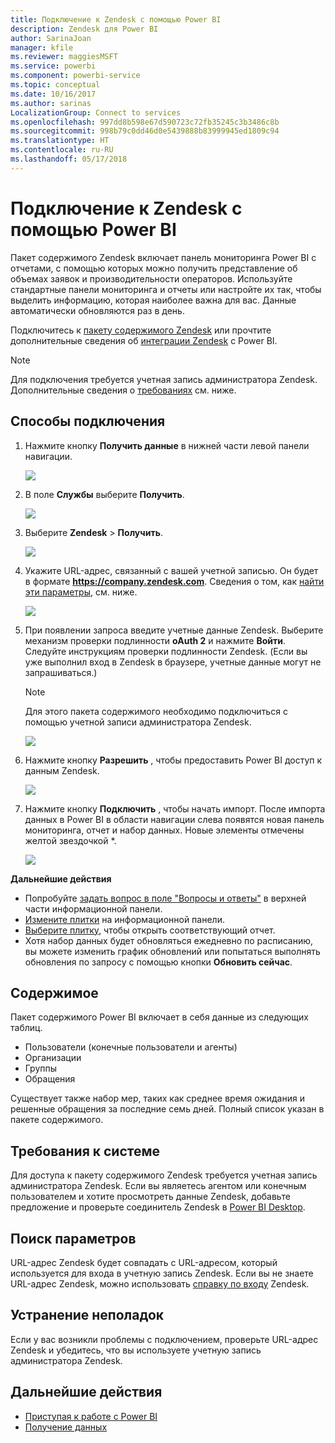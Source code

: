 ```yaml
---
title: Подключение к Zendesk с помощью Power BI
description: Zendesk для Power BI
author: SarinaJoan
manager: kfile
ms.reviewer: maggiesMSFT
ms.service: powerbi
ms.component: powerbi-service
ms.topic: conceptual
ms.date: 10/16/2017
ms.author: sarinas
LocalizationGroup: Connect to services
ms.openlocfilehash: 997dd8b598e67d590723c72fb35245c3b3486c8b
ms.sourcegitcommit: 998b79c0dd46d0e5439888b83999945ed1809c94
ms.translationtype: HT
ms.contentlocale: ru-RU
ms.lasthandoff: 05/17/2018
---
```

# <a name="connect-to-zendesk-with-power-bi"></a>Подключение к Zendesk с помощью Power BI
Пакет содержимого Zendesk включает панель мониторинга Power BI с отчетами, с помощью которых можно получить представление об объемах заявок и производительности операторов. Используйте стандартные панели мониторинга и отчеты или настройте их так, чтобы выделить информацию, которая наиболее важна для вас.  Данные автоматически обновляются раз в день. 

Подключитесь к [пакету содержимого Zendesk](https://app.powerbi.com/getdata/services/zendesk) или прочтите дополнительные сведения об [интеграции Zendesk](https://powerbi.microsoft.com/integrations/zendesk) с Power BI.

>[!NOTE]
>Для подключения требуется учетная запись администратора Zendesk. Дополнительные сведения о [требованиях](#Requirements) см. ниже.

## <a name="how-to-connect"></a>Способы подключения
1. Нажмите кнопку **Получить данные** в нижней части левой панели навигации.
   
   ![](media/service-connect-to-zendesk/pbi_getdata.png)
2. В поле **Службы** выберите **Получить**.
   
   ![](media/service-connect-to-zendesk/pbi_getservices.png) 
3. Выберите **Zendesk** \> **Получить**.
   
   ![](media/service-connect-to-zendesk/zendesk.png)
4. Укажите URL-адрес, связанный с вашей учетной записью. Он будет в формате **https://company.zendesk.com**. Сведения о том, как [найти эти параметры](#FindingParams), см. ниже.
   
   ![](media/service-connect-to-zendesk/pbi_zendeskconnect.png)
5. При появлении запроса введите учетные данные Zendesk.  Выберите механизм проверки подлинности **oAuth 2** и нажмите **Войти**. Следуйте инструкциям проверки подлинности Zendesk. (Если вы уже выполнил вход в Zendesk в браузере, учетные данные могут не запрашиваться.)
   
   > [!NOTE]
   > Для этого пакета содержимого необходимо подключиться с помощью учетной записи администратора Zendesk. 
   > 
   > 
   
   ![](media/service-connect-to-zendesk/pbi_zendesksignin.png)
6. Нажмите кнопку **Разрешить** , чтобы предоставить Power BI доступ к данным Zendesk.
   
   ![](media/service-connect-to-zendesk/zendesk2.jpg)
7. Нажмите кнопку **Подключить** , чтобы начать импорт. После импорта данных в Power BI в области навигации слева появятся новая панель мониторинга, отчет и набор данных. Новые элементы отмечены желтой звездочкой \*.
   
   ![](media/service-connect-to-zendesk/pbi_zendeskdash.png)

**Дальнейшие действия**

* Попробуйте [задать вопрос в поле "Вопросы и ответы"](power-bi-q-and-a.md) в верхней части информационной панели.
* [Измените плитки](service-dashboard-edit-tile.md) на информационной панели.
* [Выберите плитку](service-dashboard-tiles.md), чтобы открыть соответствующий отчет.
* Хотя набор данных будет обновляться ежедневно по расписанию, вы можете изменить график обновлений или попытаться выполнять обновления по запросу с помощью кнопки **Обновить сейчас**.

## <a name="whats-included"></a>Содержимое
Пакет содержимого Power BI включает в себя данные из следующих таблиц.  

* Пользователи (конечные пользователи и агенты)  
* Организации  
* Группы  
* Обращения  

Существует также набор мер, таких как среднее время ожидания и решенные обращения за последние семь дней. Полный список указан в пакете содержимого.

<a name="Requirements"></a>

## <a name="system-requirements"></a>Требования к системе
Для доступа к пакету содержимого Zendesk требуется учетная запись администратора Zendesk. Если вы являетесь агентом или конечным пользователем и хотите просмотреть данные Zendesk, добавьте предложение и проверьте соединитель Zendesk в [Power BI Desktop](desktop-connect-to-data.md).

<a name="FindingParams"></a>

## <a name="finding-parameters"></a>Поиск параметров
URL-адрес Zendesk будет совпадать с URL-адресом, который используется для входа в учетную запись Zendesk. Если вы не знаете URL-адрес Zendesk, можно использовать [справку по входу](https://www.zendesk.com/login/) Zendesk.

## <a name="troubleshooting"></a>Устранение неполадок
Если у вас возникли проблемы с подключением, проверьте URL-адрес Zendesk и убедитесь, что вы используете учетную запись администратора Zendesk.

## <a name="next-steps"></a>Дальнейшие действия
* [Приступая к работе с Power BI](service-get-started.md)
* [Получение данных](service-get-data.md)

